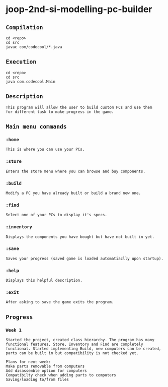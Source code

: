 # joop-2nd-si-modelling-pc-builder

## `Compilation`
    cd <repo>
    cd src
    javac com/codecool/*.java

## `Execution`
    cd <repo>
    cd src
    java com.codecool.Main

## `Description`

    This program will allow the user to build custom PCs and use them
    for different task to make progress in the game.

## `Main menu commands`

### `:home`
    This is where you can use your PCs.
### `:store`
    Enters the store menu where you can browse and buy components.
### `:build`
    Modify a PC you have already built or build a brand new one.
### `:find`
    Select one of your PCs to display it's specs.
### `:inventory`
    Displays the components you have bought but have not built in yet.
### `:save`
    Saves your progress (saved game is loaded automatiaclly upon startup).
### `:help`
    Displays this helpful description.
### `:exit`
    After asking to save the game exits the program.

## `Progress`

### `Week 1`
    Started the project, created class hierarchy. The program has many
    functional features, Store, Inventory and Find are completely
    functional. Started implementing Build, new computers can be created,
    parts can be built in but compatibility is not checked yet.

    Plans for next week:
    Make parts removable from computers
    Add disassemble option for computers
    Compatibilty check when adding parts to computers
    Saving/loading to/from files
